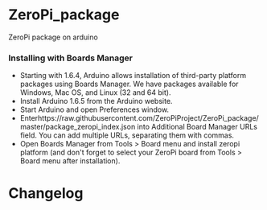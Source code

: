 # ZeroPi_package
ZeroPi package on arduino

### Installing with Boards Manager

* Starting with 1.6.4, Arduino allows installation of third-party platform packages using Boards Manager. We have packages available for Windows, Mac OS, and Linux (32 and 64 bit).
* Install Arduino 1.6.5 from the Arduino website.
* Start Arduino and open Preferences window.
* Enterhttps://raw.githubusercontent.com/ZeroPiProject/ZeroPi_package/master/package_zeropi_index.json into Additional Board Manager URLs field. You can add multiple URLs, separating them with commas.
* Open Boards Manager from Tools > Board menu and install zeropi platform (and don't forget to select your ZeroPi board from Tools > Board menu after installation).

# Changelog
